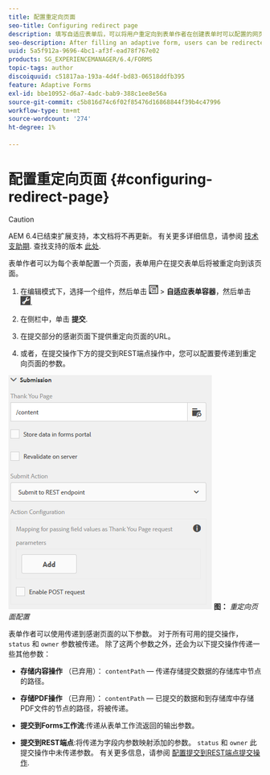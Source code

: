 ```yaml
---
title: 配置重定向页面
seo-title: Configuring redirect page
description: 填写自适应表单后，可以将用户重定向到表单作者在创建表单时可以配置的网页。
seo-description: After filling an adaptive form, users can be redirected to a webpage that form authors can configure while creating the form.
uuid: 5a5f912a-9696-4bc1-af3f-ead78f767e02
products: SG_EXPERIENCEMANAGER/6.4/FORMS
topic-tags: author
discoiquuid: c51817aa-193a-4d4f-bd83-06518ddfb395
feature: Adaptive Forms
exl-id: bbe10952-d6a7-4adc-bab9-388c1ee8e56a
source-git-commit: c5b816d74c6f02f85476d16868844f39b4c47996
workflow-type: tm+mt
source-wordcount: '274'
ht-degree: 1%

---
```


# 配置重定向页面 {#configuring-redirect-page}

>[!CAUTION]
>
>AEM 6.4已结束扩展支持，本文档将不再更新。 有关更多详细信息，请参阅 [技术支助期](https://helpx.adobe.com/cn/support/programs/eol-matrix.html). 查找支持的版本 [此处](https://experienceleague.adobe.com/docs/).

表单作者可以为每个表单配置一个页面，表单用户在提交表单后将被重定向到该页面。

1. 在编辑模式下，选择一个组件，然后单击 ![字段级别](assets/field-level.png) > **自适应表单容器**，然后单击 ![cppr](assets/cmppr.png).

1. 在侧栏中，单击 **提交**.

1. 在提交部分的感谢页面下提供重定向页面的URL。
1. 或者，在提交操作下方的提交到REST端点操作中，您可以配置要传递到重定向页面的参数。

![重定向页面配置](assets/thank-you-setting-1.png)
**图：** *重定向页面配置*

表单作者可以使用传递到感谢页面的以下参数。 对于所有可用的提交操作， `status` 和 `owner` 参数被传递。 除了这两个参数之外，还会为以下提交操作传递一些其他参数：

* **存储内容操作** （已弃用）： `contentPath` — 传递存储提交数据的存储库中节点的路径。

* **存储PDF操作** （已弃用）： `contentPath` — 已提交的数据和到存储库中存储PDF文件的节点的路径，将被传递。

* **提交到Forms工作流**:传递从表单工作流返回的输出参数。

* **提交到REST端点**:将传递为字段内参数映射添加的参数。 `status` 和 `owner` 此提交操作中未传递参数。 有关更多信息，请参阅 [配置提交到REST端点提交操作](/help/forms/using/configuring-submit-actions.md).
